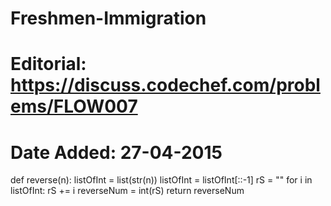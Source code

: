 # Freshmen-Immigration

# Editorial:	https://discuss.codechef.com/problems/FLOW007

# Date Added:	27-04-2015

def reverse(n):
    listOfInt = list(str(n))
    listOfInt = listOfInt[::-1]
    rS = ""
    for i in listOfInt:
        rS += i
    reverseNum = int(rS)
    return reverseNum
    
 
